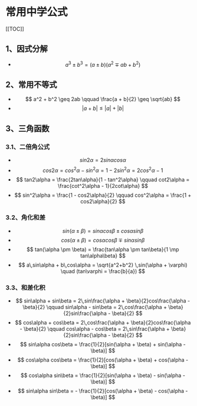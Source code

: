 # 常用中学公式
[[TOC]]
## 1、因式分解
- $$ a^3 \pm b^3 = (a \pm b)(a^2 \mp ab + b^2) $$

## 2、常用不等式
- $$ a^2 + b^2 \geq 2ab \qquad \frac{a + b}{2} \geq \sqrt{ab} $$
- $$ |a + b| \leq |a| + |b| $$

## 3、三角函数
### 3.1、二倍角公式
- $$ sin2\alpha = 2sin\alpha cos\alpha $$
- $$ cos2\alpha = cos^2\alpha-sin^2\alpha = 1 - 2sin^2\alpha = 2cos^2\alpha - 1 $$
- $$ tan2\alpha = \frac{2tan\alpha}{1 - tan^2\alpha} \qquad cot2\alpha = \frac{cot^2\alpha - 1}{2cot\alpha} $$
- $$ sin^2\alpha = \frac{1 - cos2\alpha}{2} \qquad cos^2\alpha = \frac{1 + cos2\alpha}{2} $$

### 3.2、角化和差
- $$ sin(\alpha \pm \beta) = sin\alpha cos\beta \pm cos\alpha sin\beta $$
- $$ cos(\alpha \pm \beta) = cos\alpha cos\beta \mp sin\alpha sin\beta $$
- $$ tan(\alpha \pm \beta) = \frac{tan\alpha \pm tan\beta}{1 \mp tan\alpha\beta} $$
- $$ a\,sin\alpha + b\,cos\alpha = \sqrt{a^2+b^2} \,sin(\alpha + \varphi) \quad (tan\varphi = \frac{b}{a}) $$

### 3.3、和差化积
- $$ sin\alpha + sin\beta = 2\,sin\frac{\alpha + \beta}{2}cos\frac{\alpha - \beta}{2} \qquad sin\alpha - sin\beta = 2\,cos\frac{\alpha + \beta}{2}sin\frac{\alpha - \beta}{2} $$
- $$ cos\alpha + cos\beta = 2\,cos\frac{\alpha + \beta}{2}cos\frac{\alpha - \beta}{2} \qquad cos\alpha - cos\beta = 2\,sin\frac{\alpha + \beta}{2}sin\frac{\alpha - \beta}{2} $$
- $$ sin\alpha cos\beta = \frac{1}{2}[sin(\alpha + \beta) + sin(\alpha - \beta)] $$
- $$ cos\alpha cos\beta = \frac{1}{2}[cos(\alpha + \beta) + cos(\alpha - \beta)] $$
- $$ cos\alpha sin\beta = \frac{1}{2}[sin(\alpha + \beta) - sin(\alpha - \beta)] $$
- $$ sin\alpha sin\beta = - \frac{1}{2}[cos(\alpha + \beta) - cos(\alpha - \beta)] $$